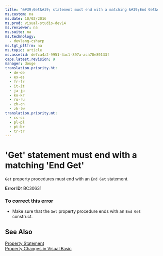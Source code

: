 ```yaml
---
title: "&#39;Get&#39; statement must end with a matching &#39;End Get&#39;"
ms.custom: na
ms.date: 10/02/2016
ms.prod: visual-studio-dev14
ms.reviewer: na
ms.suite: na
ms.technology: 
  - devlang-csharp
ms.tgt_pltfrm: na
ms.topic: article
ms.assetid: de7ca4a2-9951-4ac1-897a-aca78e89133f
caps.latest.revision: 9
manager: douge
translation.priority.ht: 
  - de-de
  - es-es
  - fr-fr
  - it-it
  - ja-jp
  - ko-kr
  - ru-ru
  - zh-cn
  - zh-tw
translation.priority.mt: 
  - cs-cz
  - pl-pl
  - pt-br
  - tr-tr
---
```

# &#39;Get&#39; statement must end with a matching &#39;End Get&#39;
`Get` property procedures must end with an `End Get` statement.  
  
 **Error ID:** BC30631  
  
### To correct this error  
  
-   Make sure that the `Get` property procedure ends with an `End Get` construct.  
  
## See Also  
 [Property Statement](../Topic/Property%20Statement.md)   
 [Property Changes in Visual Basic](assetId:///1c138efa-9bc2-44d7-80a0-f3a7c2510264)